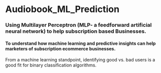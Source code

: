 # Audiobook_ML_Prediction

### Using Multilayer Perceptron (MLP- a feedforward artificial neural network) to help subscription based Businesses. 
#### To understand how machine learning and predictive insights can help marketers of subscription ecommerce businesses.

From a machine learning standpoint, identifying good vs. bad users is a good fit for binary classification algorithms.
